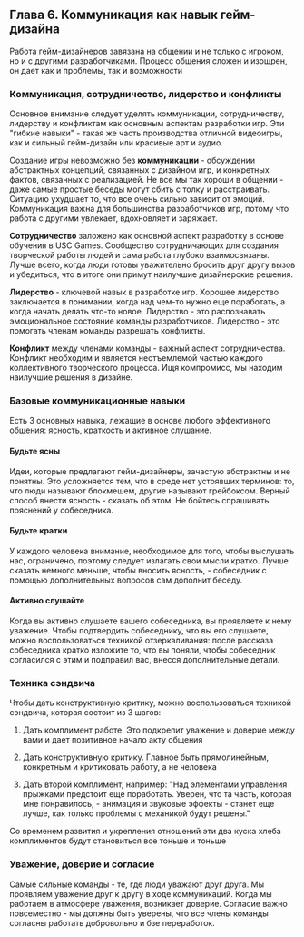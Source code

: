 ## Глава 6. Коммуникация как навык гейм-дизайна

Работа гейм-дизайнеров завязана на общении и не только с игроком, но и с другими разработчиками. Процесс общения сложен и изощрен, он дает как и проблемы, так и возможности

### Коммуникация, сотрудничество, лидерство и конфликты

Основное внимание следует уделять коммуникации, сотрудничеству, лидерству и конфликтам как основным аспектам разработки игр. Эти "гибкие навыки" - такая же часть производства отличной видеоигры, как и сильный гейм-дизайн или красивые арт и аудио.

Создание игры невозможно без **коммуникации** - обсуждении абстрактных концепций, связанных с дизайном игр, и конкретных фактов, связанных с реализацией. Не все мы так хороши в общении - даже самые простые беседы могут сбить с толку и расстраивать. Ситуацию ухудшает то, что все очень сильно зависит от эмоций. Коммуникация важна для большинства разработчиков игр, потому что работа с другими увлекает, вдохновляет и заряжает.

**Сотрудничество** заложено как основной аспект разработку в основе обучения в USC Games. Сообщество сотрудничающих для создания творческой работы людей и сама работа глубоко взаимосвязаны. Лучше всего, когда люди готовы уважительно бросить друг другу вызов и убедиться, что в итоге они примут наилучшие дизайнерские решения.

**Лидерство** - ключевой навык в разработке игр. Хорошее лидерство заключается в понимании, когда над чем-то нужно еще поработать, а когда начать делать что-то новое. Лидерство - это распознавать эмоциональное состояние команды разработчиков. Лидерство - это помогать членам команды разрешать конфликты.

**Конфликт** между членами команды - важный аспект сотрудничества. Конфликт необходим и является неотъемлемой частью каждого коллективного творческого процесса. Ищя компромисс, мы находим наилучшие решения в дизайне.

### Базовые коммуникационные навыки

Есть 3 основных навыка, лежащие в основе любого эффективного общения: ясность, краткость и активное слушание.

#### Будьте ясны

Идеи, которые предлагают гейм-дизайнеры, зачастую абстрактны и не понятны. Это усложняется тем, что
в среде нет устоявших терминов: то, что люди называют блокмешем, другие называют грейбоксом.
Верный способ внести ясность - сказать об этом. Не бойтесь спрашивать пояснений у собеседника.

#### Будьте кратки

У каждого человека внимание, необходимое для того, чтобы выслушать нас, ограничено, поэтому следует излагать свои мысли кратко. Лучше сказать немного меньше, чтобы вносить ясность, - собеседник с помощью дополнительных вопросов сам дополнит беседу.

#### Активно слушайте

Когда вы активно слушаете вашего собеседника, вы проявляете к нему уважение. Чтобы подтвердить собеседнику, что вы его слушаете, можно воспользоваться техникой отзеркаливания: после рассказа собеседника кратко изложите то, что вы поняли, чтобы собеседник согласился с этим и подправил вас, внесся дополнительные детали.

### Техника сэндвича

Чтобы дать конструктивную критику, можно воспользоваться техникой сэндвича, которая состоит из 3 шагов:

1) Дать комплимент работе. Это подкрепит уважение и доверие между вами и дает позитивное начало акту общения

2) Дать конструктивную критику. Главное быть прямолинейным, конкретным и критиковать работу, а не человека

3) Дать второй комплимент, например: "Над элементами управления прыжками предстоит еще поработать. Уверен, что та часть, которая мне понравилось, - анимация и звуковые эффекты - станет еще лучше, как только проблемы с механикой будут решены."

Со временем развития и укрепления отношений эти два куска хлеба комплиментов будут становиться все тоньше и тоньше

### Уважение, доверие и согласие

Самые сильные команды - те, где люди уважают друг друга. Мы проявляем уважение друг к другу в ходе коммуникаций. Когда мы работаем в атмосфере уважения, возникает доверие. Согласие важно повсеместно - мы должны быть уверены, что все члены команды согласны работать добровольно и бзе переработок.
